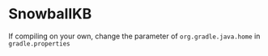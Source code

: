 # SnowballKB
If compiling on your own, change the parameter of `org.gradle.java.home` in `gradle.properties` 
